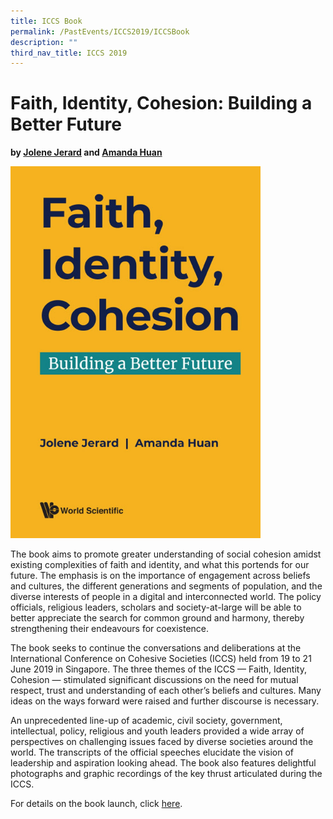 ```yaml
---
title: ICCS Book
permalink: /PastEvents/ICCS2019/ICCSBook
description: ""
third_nav_title: ICCS 2019
---
```

# Faith, Identity, Cohesion: Building a Better Future
**by [Jolene Jerard](https://www.rsis.edu.sg/?post_type=profile&p=38213) and [Amanda Huan](https://www.rsis.edu.sg/?post_type=profile&p=51669)**

<img src="/images/faith-identity-cohesion-building-a-better-future.jpeg"
     width="400"
     height="auto"  />

The book aims to promote greater understanding of social cohesion amidst existing complexities of faith and identity, and what this portends for our future. The emphasis is on the importance of engagement across beliefs and cultures, the different generations and segments of population, and the diverse interests of people in a digital and interconnected world. The policy officials, religious leaders, scholars and society-at-large will be able to better appreciate the search for common ground and harmony, thereby strengthening their endeavours for coexistence.

The book seeks to continue the conversations and deliberations at the International Conference on Cohesive Societies (ICCS) held from 19 to 21 June 2019 in Singapore. The three themes of the ICCS — Faith, Identity, Cohesion — stimulated significant discussions on the need for mutual respect, trust and understanding of each other’s beliefs and cultures. Many ideas on the ways forward were raised and further discourse is necessary.

An unprecedented line-up of academic, civil society, government, intellectual, policy, religious and youth leaders provided a wide array of perspectives on challenging issues faced by diverse societies around the world. The transcripts of the official speeches elucidate the vision of leadership and aspiration looking ahead. The book also features delightful photographs and graphic recordings of the key thrust articulated during the ICCS.

For details on the book launch, click [here](https://www.rsis.edu.sg/event/rsis-wspc-virtual-book-launch-of-faith-identity-cohesion-building-a-better-future/#.X0eITMgzbIU).
